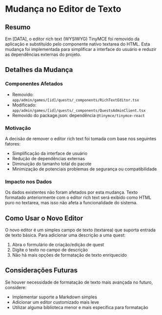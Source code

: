 # Mudança no Editor de Texto

## Resumo

Em [DATA], o editor rich text (WYSIWYG) TinyMCE foi removido da aplicação e substituído pelo componente nativo textarea do HTML. Esta mudança foi implementada para simplificar a interface do usuário e reduzir as dependências externas do projeto.

## Detalhes da Mudança

### Componentes Afetados

- Removido: `app/admin/games/[id]/quests/_components/RichTextEditor.tsx`
- Modificado: `app/admin/games/[id]/quests/_components/QuestsAdminClient.tsx`
- Removido do package.json: dependência `@tinymce/tinymce-react`

### Motivação

A decisão de remover o editor rich text foi tomada com base nos seguintes fatores:
- Simplificação da interface de usuário
- Redução de dependências externas
- Diminuição do tamanho total do pacote
- Minimização de potenciais problemas de segurança ou compatibilidade

### Impacto nos Dados

Os dados existentes não foram afetados por esta mudança. Texto formatado anteriormente com o editor rich text será exibido como HTML puro no textarea, mas isso não afeta a funcionalidade do sistema.

## Como Usar o Novo Editor

O novo editor é um simples campo de texto (textarea) que suporta entrada de texto básica. Para adicionar uma descrição a uma quest:

1. Abra o formulário de criação/edição de quest
2. Digite o texto no campo de descrição
3. Não há mais opções de formatação de texto enriquecido

## Considerações Futuras

Se houver necessidade de formatação de texto mais avançada no futuro, considere:
- Implementar suporte a Markdown simples
- Adicionar um editor customizado mais leve
- Utilizar alguma biblioteca menor e mais específica para formatação 